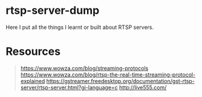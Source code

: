 # rtsp-server-dump

Here I put all the things I learnt or built about RTSP servers.


# Resources

> https://www.wowza.com/blog/streaming-protocols
> https://www.wowza.com/blog/rtsp-the-real-time-streaming-protocol-explained
> https://gstreamer.freedesktop.org/documentation/gst-rtsp-server/rtsp-server.html?gi-language=c
> http://live555.com/
